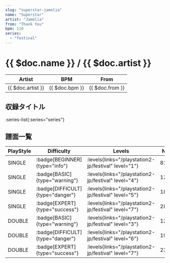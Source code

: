 ```yaml
---
slug: "superstar-jamelia"
name: "Superstar"
artist: "Jamelia"
from: "Thank You"
bpm: 110
series:
  - "festival"
---
```


# {{ $doc.name }} / {{ $doc.artist }}

|Artist|BPM|From|
|------|---|----|
|{{ $doc.artist }}|{{ $doc.bpm }}|{{ $doc.from }}|

## 収録タイトル

:series-list{:series="series"}

## 譜面一覧

|PlayStyle|Difficulty|Levels|Notes|Movie|
|---------|----------|------|-----|-----|
|SINGLE| :badge[BEGINNER]{type="info"}| :levels{links="/playstation2-jp/festival" level="1"}|81/0||
|SINGLE| :badge[BASIC]{type="warning"}| :levels{links="/playstation2-jp/festival" level="4"}|125/3||
|SINGLE| :badge[DIFFICULT]{type="danger"}| :levels{links="/playstation2-jp/festival" level="5"}|183/21||
|SINGLE| :badge[EXPERT]{type="success"}| :levels{links="/playstation2-jp/festival" level="7"}|282/22||
|DOUBLE| :badge[BASIC]{type="warning"}| :levels{links="/playstation2-jp/festival" level="3"}|128/11||
|DOUBLE| :badge[DIFFICULT]{type="danger"}| :levels{links="/playstation2-jp/festival" level="6"}|192/8||
|DOUBLE| :badge[EXPERT]{type="success"}| :levels{links="/playstation2-jp/festival" level="7"}|236/9||
